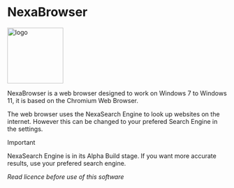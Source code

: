 # NexaBrowser
<img width="128" height="128" alt="logo" src="https://github.com/user-attachments/assets/ad66e330-8afb-4fe9-a317-cbed3c0f4b18" />

NexaBrowser is a web browser designed to work on Windows 7 to Windows 11, it is based on the Chromium Web Browser.

The web browser uses the NexaSearch Engine to look up websites on the internet. However this can be changed to your prefered Search Engine in the settings.

>[!IMPORTANT]
>NexaSearch Engine is in its Alpha Build stage. If you want more accurate results, use your prefered search engine.


_*Read licence before use of this software*_
